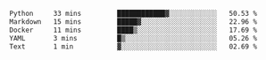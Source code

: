 <!--START_SECTION:waka-->

```txt
Python     33 mins         ████████████▓░░░░░░░░░░░░   50.53 %
Markdown   15 mins         █████▓░░░░░░░░░░░░░░░░░░░   22.96 %
Docker     11 mins         ████▒░░░░░░░░░░░░░░░░░░░░   17.69 %
YAML       3 mins          █▒░░░░░░░░░░░░░░░░░░░░░░░   05.26 %
Text       1 min           ▓░░░░░░░░░░░░░░░░░░░░░░░░   02.69 %
```

<!--END_SECTION:waka--> 
 
